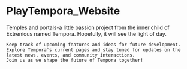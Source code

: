 # PlayTempora_Website
Temples and portals-a little passion project from the inner child of Extrenious named Tempora. Hopefully, it will see the light of day.

    Keep track of upcoming features and ideas for future development. 
    Explore Tempora's current pages and stay tuned for updates on the latest news, events, and community interactions. 
    Join us as we shape the future of Tempora together!


